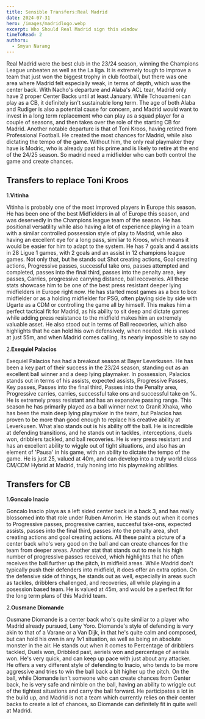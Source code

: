 ```yaml
---
title: Sensible Transfers:Real Madrid
date: 2024-07-31
hero: /images/madridlogo.webp
excerpt: Who Should Real Madrid sign this window
timeToRead: 2
authors:
  - Smyan Narang
---
```


<style>
  img {
    max-width: 100%;
    height: auto;
    display: block;
    margin: 0 auto;
  }
</style>

Real Madrid were the best club in the 23/24 season, winning the Champions League unbeaten as well as the La liga. It is extremely tough to improve a team that just won the biggest trophy in club football, but there was one area where Madrid felt especially weak, in terms of depth, which was the center back. With Nacho's departure and Alaba's ACL tear, Madrid only have 2 proper Center Backs until at least January. While Tchouameni can play as a CB, it definitely isn't sustainable long term. The age of both Alaba and Rudiger is also a potential cause for concern, and Madrid would want to invest in a long term replacement who can play as a squad player for a couple of seasons, and then takes over the role of the starting CB for Madrid. Another notable departure is that of Toni Kroos, having retired from Professional Football. He created the most chances for Madrid, while also dictating the tempo of the game. Without him, the only real playmaker they have is Modric, who is already past his prime and is likely to retire at the end of the 24/25 season. So madrid need a midfielder who can both control the game and create chances.  

## Transfers to replace Toni Kroos

1.**Vitinha**

Vitinha is probably one of the most improved players in Europe this season. He has been one of the best Midfielders in all of Europe this season, and was deservedly in the Champions league team of the season. He has positional versatility while also having a lot of experience playing in a team with a similar controlled possession style of play to Madrid, while also having an excellent eye for a long pass, similiar to Kroos, which means it would be easier for him to adapt to the system. He has 7 goals and 4 assists in 28 Ligue 1 games, with 2 goals and an assist in 12 champions league games. Not only that, but he stands out Shot creating actions, Goal creating actions, Progressive passes, successful take ons, passes attempted and completed, passes into the final third, passes into the penalty area, key passes, Carries, progressive carrying distance, ball recoveries. All these stats showcase him to be one of the best press resistant deeper lying midfielders in Europe right now. He has started most games as a box to box midfielder or as a holding midfielder for PSG, often playing side by side with Ugarte as a CDM or controlling the game all by himself. This makes him a perfect tactical fit for Madrid,  as his ability to sit deep and dictate games while adding press resistance to the midfield makes him an extremely valuable asset. He also stood out in terms of Ball recovories, which also highlights that he can hold his own defensively, when needed. He is valued at just 55m, and when Madrid comes calling, its nearly impossible to say no

2.**Exequiel Palacios**

Exequiel Palacios has had a breakout season at Bayer Leverkusen. He has been a key part of their success in the 23/24 season, standing out as an excellent ball winner and a deep lying playmaker. In possession, Palacios stands out in terms of his assists, expected assists, Progressive Passes, Key passes, Passes into the final third, Passes into the Penalty area, Progressive carries, carries, successful take ons and successful take on %. He is extremely press resistant and has an expansive passing range. This season he has primarily played as a ball winner next to Granit Xhaka, who has been the main deep lying playmaker in the team, but Palacios has proven to be more than good enough to replace his creative ability at Leverkusen. What also stands out is his ability off the ball. He is incredible at defending transitions, and he stands out in tackles, interceptions, duels won, dribblers tackled, and ball recoveries. He is very press resistant and has an excellent ability to wiggle out of tight situations, and also has an element of 'Pausa' in his game, with an ability to dictate the tempo of the game. He is just 25, valued at 40m, and can develop into a truly world class CM/CDM Hybrid at Madrid, truly honing into his playmaking abilities.  

## Transfers for CB


1.**Goncalo Inacio**

Goncalo Inacio plays as a left sided center back in a back 3, and has really blossomed into that role under Ruben Amorim. He stands out when it comes to Progressive passes, progressive carries, succesful take-ons, expected assists, passes into the final third, passes into the penalty area, shot creating actions and goal creating actions. All these paint a picture of a center back who's very good on the ball and can create chances for the team from deeper areas. Another stat that stands out to me is his high number of progressive passes received, which highlights that he often receives the ball further up the pitch, in midfield areas. While Madrid don't typically push their defenders into midfield, it does offer an extra option.  On the defensive side of things, he stands out as well, especially in areas such as tackles, dribblers challenged, and recoveries, all while playing in a posession based team. He is valued at 45m, and would be a perfect fit for the long term plans of this Madrid team. 

2.**Ousmane Diomande**

Ousmane Diomande is a center back who's quite similiar to a player who Madrid already pursued, Leny Yoro. Diomande's style of defending is very akin to that of a Varane or a Van Dijk, in that he's quite calm and composed, but can hold his own in any 1v1 situation, as well as being an absolute monster in the air. He stands out when it comes to Percentage of dribblers tackled, Duels won, Dribbled past, aeriels won and percentage of aerials won. He's very quick, and can keep up pace with just about any attacker. He offers a very different style of defending to Inacio, who tends to be more aggressive and tries to win the ball back a bit higher up the pitch. On the ball, while Diomande isn't someone who can create chances from Center back, he is very safe and nimble on the ball, having an ability to wriggle out of the tightest situations and carry the ball forward. He participates a lot in the build up, and Madrid is not a team which currently relies on their center backs to create a lot of chances, so Diomande can definitely fit in quite well at Madrid.
